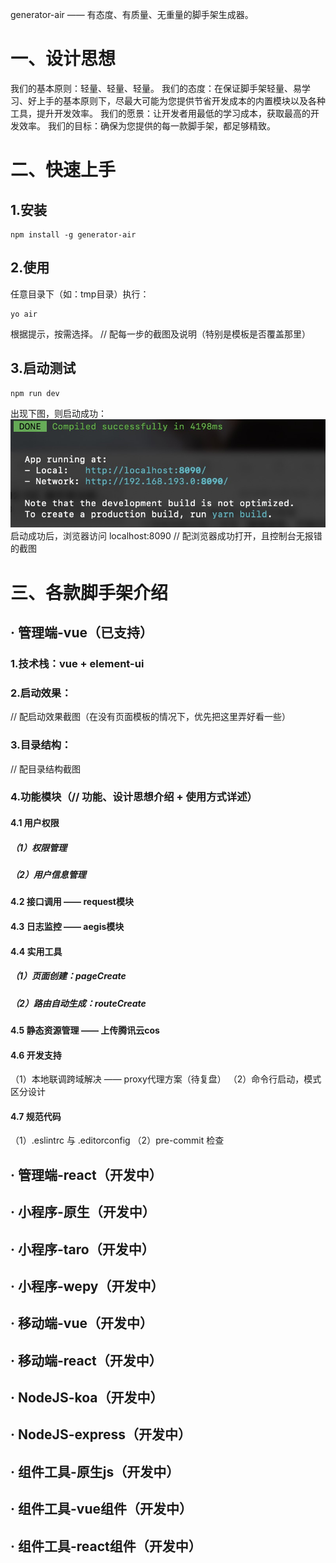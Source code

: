 generator-air —— 有态度、有质量、无重量的脚手架生成器。

# 一、设计思想
我们的基本原则：轻量、轻量、轻量。
我们的态度：在保证脚手架轻量、易学习、好上手的基本原则下，尽最大可能为您提供节省开发成本的内置模块以及各种工具，提升开发效率。
我们的愿景：让开发者用最低的学习成本，获取最高的开发效率。
我们的目标：确保为您提供的每一款脚手架，都足够精致。

# 二、快速上手
## 1.安装
```shell
npm install -g generator-air
```
## 2.使用
任意目录下（如：tmp目录）执行：
```shell
yo air
```
根据提示，按需选择。
// 配每一步的截图及说明（特别是模板是否覆盖那里）
## 3.启动测试
```shell
npm run dev
```
出现下图，则启动成功：
![image](./readmeImgs/npm_run_dev.png)
启动成功后，浏览器访问 localhost:8090
// 配浏览器成功打开，且控制台无报错的截图

# 三、各款脚手架介绍
## · 管理端-vue（已支持）
### 1.技术栈：vue + element-ui
### 2.启动效果：
// 配启动效果截图（在没有页面模板的情况下，优先把这里弄好看一些）
### 3.目录结构：
// 配目录结构截图
### 4.功能模块（// 功能、设计思想介绍 + 使用方式详述）
#### 4.1 用户权限
##### （1）权限管理
##### （2）用户信息管理
#### 4.2 接口调用 —— request模块
#### 4.3 日志监控 —— aegis模块
#### 4.4 实用工具
##### （1）页面创建：pageCreate
##### （2）路由自动生成：routeCreate
#### 4.5 静态资源管理 —— 上传腾讯云cos
#### 4.6 开发支持
（1）本地联调跨域解决 —— proxy代理方案（待复盘）
（2）命令行启动，模式区分设计
#### 4.7 规范代码
（1）.eslintrc 与 .editorconfig
（2）pre-commit 检查
## · 管理端-react（开发中）
## · 小程序-原生（开发中）
## · 小程序-taro（开发中）
## · 小程序-wepy（开发中）
## · 移动端-vue（开发中）
## · 移动端-react（开发中）
## · NodeJS-koa（开发中）
## · NodeJS-express（开发中）
## · 组件工具-原生js（开发中）
## · 组件工具-vue组件（开发中）
## · 组件工具-react组件（开发中）

